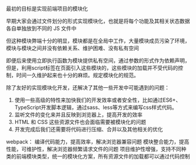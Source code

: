 最初的目标是实现前端项目的模块化

早期大家会通过文件划分的形式实现模块化，也就是将每个功能及其相关状态数据各自单独放到不同的 JS 文件中

但这种模块弊端十分的明显，模块都是在全局中工作，大量模块成员污染了环境，模块与模块之间并没有依赖关系、维护困难、没有私有空间

即便后来使用立即执行函数为模块提供私有空间，通过参数的形式作为依赖声明，但是，利用script标签在页面引入这些模块的，这些模块的加载并不受代码的控制，时间一久维护起来也十分的麻烦。规定模块化的规范。


除了友好的实现模块化开发，还解决了其他一些开发中可能遇到的问题：
1. 使用一些高级的特性来加快我们的开发效率或者安全性，比如通过ES6+、TypeScript开发脚本逻辑，通过sass、less等方式来编写css样式代码。
2. 监听文件的变化来并且反映到浏览器上，提高开发的效率
3. HTML 和 CSS 这些资源文件也会面临需要被模块化的问题
4. 开发完成后我们还需要将代码进行压缩、合并以及其他相关的优化


webpack：
编译代码能力，提高效率，解决浏览器兼容问题
模块整合能力，提高性能，可维护性，解决浏览器频繁请求文件的问题
项目维护性增强，支持不同种类的前端模块类型，统一的模块化方案，所有资源文件的加载都可以通过代码控制